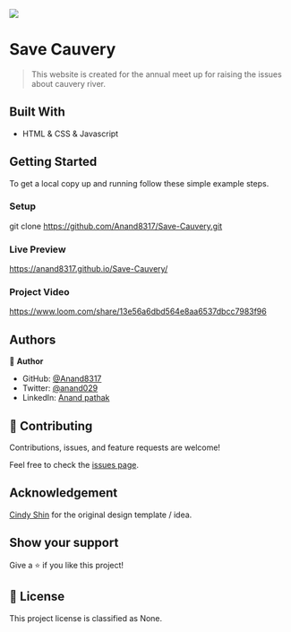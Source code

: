 ![](https://img.shields.io/badge/Microverse-blueviolet)

# Save Cauvery

> This website is created for the annual meet up for raising the issues about cauvery river.


## Built With

- HTML & CSS & Javascript


## Getting Started

To get a local copy up and running follow these simple example steps.

### Setup
git clone https://github.com/Anand8317/Save-Cauvery.git

### Live Preview
https://anand8317.github.io/Save-Cauvery/

### Project Video

https://www.loom.com/share/13e56a6dbd564e8aa6537dbcc7983f96

## Authors

👤 **Author**

- GitHub: [@Anand8317](https://github.com/Anand8317)
- Twitter: [@anand029](https://twitter.com/anand029)
- LinkedIn: [Anand pathak](https://www.linkedin.com/in/anand-pathak-473611171/)


## 🤝 Contributing

Contributions, issues, and feature requests are welcome!

Feel free to check the [issues page](../../issues/).

## Acknowledgement

[Cindy Shin](https://www.behance.net/adagio07) for the original design template / idea.


## Show your support

Give a ⭐️ if you like this project!


## 📝 License

This project license is classified as None.
